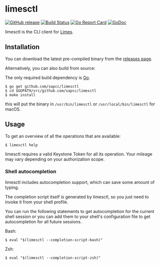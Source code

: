 # limesctl

[![GitHub release](https://img.shields.io/github/release/sapcc/limesctl.svg)](https://github.com/sapcc/limesctl/releases/latest)
[![Build Status](https://travis-ci.org/sapcc/limesctl.svg?branch=master)](https://travis-ci.org/sapcc/limesctl) 
[![Go Report Card](https://goreportcard.com/badge/github.com/sapcc/limesctl)](https://goreportcard.com/report/github.com/sapcc/limesctl)
[![GoDoc](https://godoc.org/github.com/sapcc/limesctl?status.svg)](https://godoc.org/github.com/sapcc/limesctl)

limesctl is the CLI client for [Limes][limes].

## Installation

You can download the latest pre-compiled binary from the [releases page](https://github.com/sapcc/limesctl/releases/latest).

Alternatively, you can also build from source:

The only required build dependency is [Go](https://golang.org/). 

```
$ go get github.com/sapcc/limesctl
$ cd $GOPATH/src/github.com/sapcc/limesctl
$ make install
```

this will put the binary in `/usr/bin/limesctl` or `/usr/local/bin/limesctl` for macOS.


## Usage

To get an overview of all the operations that are available:

```
$ limesctl help
```

limesctl requires a valid Keystone Token for all its operation. Your mileage may vary depending on your authorization scope.

### Shell autocompletion

limesctl includes autocompletion support, which can save some amount of typing.

The completion script itself is generated by limesctl, so you just need to invoke it from your shell profile.


You can run the following statements to get autocompletion for the current shell session or you can add them to your shell's configuration file to get autocompletion for all future sessions.

Bash:

```
$ eval "$(limesctl --completion-script-bash)"
```

Zsh:

```
$ eval "$(limesctl --completion-script-zsh)"
```

[limes]: https://github.com/sapcc/limes
